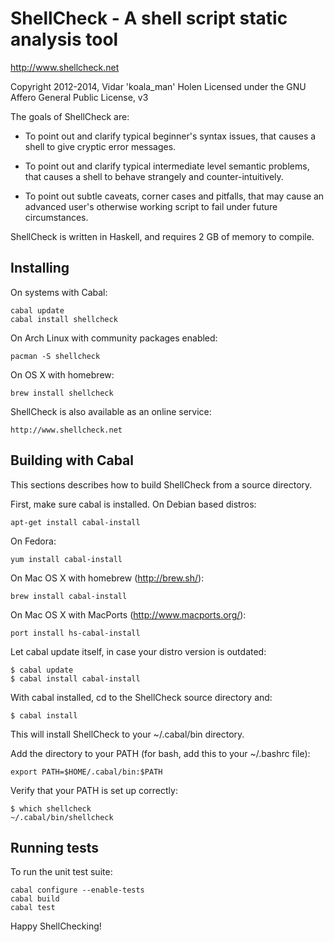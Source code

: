 # ShellCheck - A shell script static analysis tool

http://www.shellcheck.net

Copyright 2012-2014, Vidar 'koala_man' Holen
Licensed under the GNU Affero General Public License, v3

The goals of ShellCheck are:

  - To point out and clarify typical beginner's syntax issues,
    that causes a shell to give cryptic error messages.

  - To point out and clarify typical intermediate level semantic problems,
    that causes a shell to behave strangely and counter-intuitively.

  - To point out subtle caveats, corner cases and pitfalls, that may cause an
    advanced user's otherwise working script to fail under future circumstances.

ShellCheck is written in Haskell, and requires 2 GB of memory to compile.

## Installing

On systems with Cabal:

    cabal update
    cabal install shellcheck

On Arch Linux with community packages enabled:

    pacman -S shellcheck

On OS X with homebrew:

    brew install shellcheck

ShellCheck is also available as an online service:

    http://www.shellcheck.net

## Building with Cabal

This sections describes how to build ShellCheck from a source directory.

First, make sure cabal is installed. On Debian based distros:

    apt-get install cabal-install

On Fedora:

    yum install cabal-install

On Mac OS X with homebrew (http://brew.sh/):

    brew install cabal-install

On Mac OS X with MacPorts (http://www.macports.org/):

    port install hs-cabal-install

Let cabal update itself, in case your distro version is outdated:

    $ cabal update
    $ cabal install cabal-install

With cabal installed, cd to the ShellCheck source directory and:

    $ cabal install

This will install ShellCheck to your ~/.cabal/bin directory.

Add the directory to your PATH (for bash, add this to your ~/.bashrc file):

    export PATH=$HOME/.cabal/bin:$PATH

Verify that your PATH is set up correctly:

    $ which shellcheck
    ~/.cabal/bin/shellcheck

## Running tests

To run the unit test suite:

    cabal configure --enable-tests
    cabal build
    cabal test

Happy ShellChecking!
